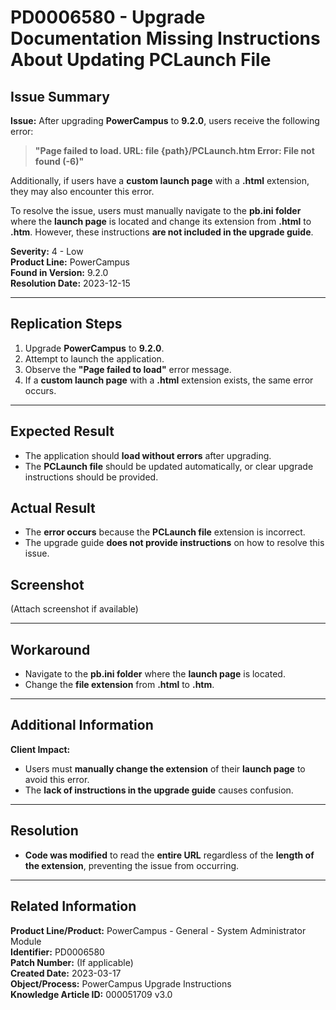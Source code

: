 # PD0006580 - Upgrade Documentation Missing Instructions About Updating PCLaunch File

## Issue Summary
**Issue:** After upgrading **PowerCampus** to **9.2.0**, users receive the following error:

> **"Page failed to load. URL: file {path}/PCLaunch.htm Error: File not found (-6)"**

Additionally, if users have a **custom launch page** with a **.html** extension, they may also encounter this error.

To resolve the issue, users must manually navigate to the **pb.ini folder** where the **launch page** is located and change its extension from **.html** to **.htm**. However, these instructions **are not included in the upgrade guide**.

**Severity:** 4 - Low  
**Product Line:** PowerCampus  
**Found in Version:** 9.2.0  
**Resolution Date:** 2023-12-15  

---

## Replication Steps
1. Upgrade **PowerCampus** to **9.2.0**.
2. Attempt to launch the application.
3. Observe the **"Page failed to load"** error message.
4. If a **custom launch page** with a **.html** extension exists, the same error occurs.

---

## Expected Result
- The application should **load without errors** after upgrading.
- The **PCLaunch file** should be updated automatically, or clear upgrade instructions should be provided.

## Actual Result
- The **error occurs** because the **PCLaunch file** extension is incorrect.
- The upgrade guide **does not provide instructions** on how to resolve this issue.

## Screenshot
(Attach screenshot if available)

---

## Workaround
- Navigate to the **pb.ini folder** where the **launch page** is located.
- Change the **file extension** from **.html** to **.htm**.

---

## Additional Information
**Client Impact:**
- Users must **manually change the extension** of their **launch page** to avoid this error.
- The **lack of instructions in the upgrade guide** causes confusion.

---

## Resolution
- **Code was modified** to read the **entire URL** regardless of the **length of the extension**, preventing the issue from occurring.

---

## Related Information
**Product Line/Product:** PowerCampus - General - System Administrator Module  
**Identifier:** PD0006580  
**Patch Number:** (If applicable)  
**Created Date:** 2023-03-17  
**Object/Process:** PowerCampus Upgrade Instructions  
**Knowledge Article ID:** 000051709 v3.0

